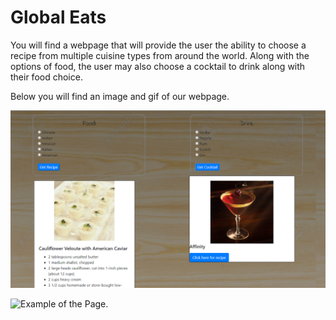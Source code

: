 # Global Eats

You will find a webpage that will provide the user the ability to choose a recipe from multiple cuisine types from around the world. Along with the options of food, the user may also choose a cocktail to drink along with their food choice.

Below you will find an image and gif of our webpage.

![Sample of page](assets/images/capture.PNG)


![Example of the Page.](./assets/images/example.GIF)